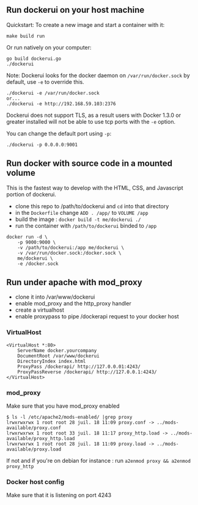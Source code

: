 ## Run dockerui on your host machine

Quickstart:
To create a new image and start a container with it:
```
make build run
```
Or run natively on your computer:
```
go build dockerui.go
./dockerui
```
Note: Dockerui looks for the docker daemon on `/var/run/docker.sock` by default, use `-e` to override this. 
```
./dockerui -e /var/run/docker.sock
or...
./dockerui -e http://192.168.59.103:2376
```
Dockerui does not support TLS, as a result users with Docker 1.3.0 or greater installed will not be able to use tcp ports with the `-e` option.

You can change the default port using `-p`:
```
./dockerui -p 0.0.0.0:9001
```

## Run docker with source code in a mounted volume

This is the fastest way to develop with the HTML, CSS, and Javascript portion of dockerui.

- clone this repo to /path/to/dockerui and `cd` into that directory
- in the `Dockerfile` change `ADD . /app/` to `VOLUME /app`
- build the image : `docker build -t me/dockerui ./`
- run the container with `/path/to/dockerui` binded to `/app`

```
docker run -d \
    -p 9000:9000 \
    -v /path/to/dockerui:/app me/dockerui \
    -v /var/run/docker.sock:/docker.sock \
    me/dockerui \
    -e /docker.sock
```

## Run under apache with mod_proxy

- clone it into /var/www/dockerui
- enable mod_proxy and the http_proxy handler
- create a virtualhost
- enable proxypass to pipe /dockerapi request to your docker host

### VirtualHost

```
<VirtualHost *:80>
    ServerName docker.yourcompany
    DocumentRoot /var/www/dockerui
    DirectoryIndex index.html
    ProxyPass /dockerapi/ http://127.0.0.01:4243/
    ProxyPassReverse /dockerapi/ http://127.0.0.1:4243/
</VirtualHost>
```

### mod_proxy

Make sure that you have mod_proxy enabled

```
$ ls -l /etc/apache2/mods-enabled/ |grep proxy
lrwxrwxrwx 1 root root 28 juil. 18 11:09 proxy.conf -> ../mods-available/proxy.conf
lrwxrwxrwx 1 root root 33 juil. 18 11:17 proxy_http.load -> ../mods-available/proxy_http.load
lrwxrwxrwx 1 root root 28 juil. 18 11:09 proxy.load -> ../mods-available/proxy.load
```

If not and if you're on debian for instance : run `a2enmod proxy && a2enmod proxy_http`

### Docker host config

Make sure that it is listening on port 4243